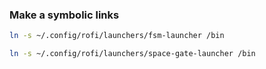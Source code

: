 ### Make a symbolic links

```sh
ln -s ~/.config/rofi/launchers/fsm-launcher /bin
```

```sh
ln -s ~/.config/rofi/launchers/space-gate-launcher /bin
```
